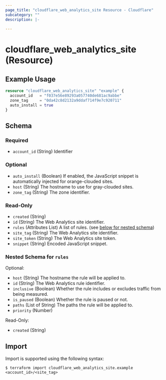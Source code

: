 ```yaml
---
page_title: "cloudflare_web_analytics_site Resource - Cloudflare"
subcategory: ""
description: |-
  
---
```


# cloudflare_web_analytics_site (Resource)



## Example Usage

```terraform
resource "cloudflare_web_analytics_site" "example" {
  account_id   = "f037e56e89293a057740de681ac9abbe"
  zone_tag     = "0da42c8d2132a9ddaf714f9e7c920711"
  auto_install = true
}
```
<!-- schema generated by tfplugindocs -->
## Schema

### Required

- `account_id` (String) Identifier

### Optional

- `auto_install` (Boolean) If enabled, the JavaScript snippet is automatically injected for orange-clouded sites.
- `host` (String) The hostname to use for gray-clouded sites.
- `zone_tag` (String) The zone identifier.

### Read-Only

- `created` (String)
- `id` (String) The Web Analytics site identifier.
- `rules` (Attributes List) A list of rules. (see [below for nested schema](#nestedatt--rules))
- `site_tag` (String) The Web Analytics site identifier.
- `site_token` (String) The Web Analytics site token.
- `snippet` (String) Encoded JavaScript snippet.

<a id="nestedatt--rules"></a>
### Nested Schema for `rules`

Optional:

- `host` (String) The hostname the rule will be applied to.
- `id` (String) The Web Analytics rule identifier.
- `inclusive` (Boolean) Whether the rule includes or excludes traffic from being measured.
- `is_paused` (Boolean) Whether the rule is paused or not.
- `paths` (List of String) The paths the rule will be applied to.
- `priority` (Number)

Read-Only:

- `created` (String)

## Import

Import is supported using the following syntax:

```shell
$ terraform import cloudflare_web_analytics_site.example <account_id>/<site_tag>
```
